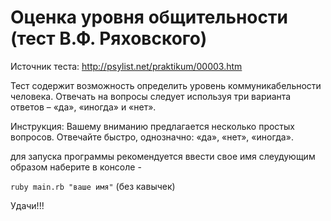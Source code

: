 # Оценка уровня общительности (тест В.Ф. Ряховского)

Источник теста: http://psylist.net/praktikum/00003.htm

Тест содержит возможность определить уровень коммуникабельности человека. Отвечать на вопросы следует используя три варианта ответов – «да», «иногда» и «нет». 

Инструкция: Вашему вниманию предлагается несколько простых вопросов. Отвечайте быстро, однозначно: «да», «нет», «иногда».

для запуска программы рекомендуется ввести свое имя слеудующим образом
наберите в консоле - 

`ruby main.rb "ваше имя"` (без кавычек)

Удачи!!!
